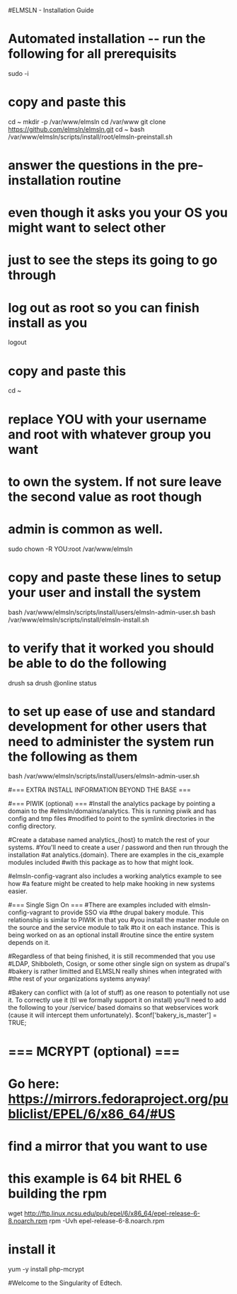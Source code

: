 #ELMSLN - Installation Guide

# Automated installation -- run the following for all prerequisits
sudo -i
# copy and paste this
cd ~
mkdir -p /var/www/elmsln
cd /var/www
git clone https://github.com/elmsln/elmsln.git
cd ~
bash /var/www/elmsln/scripts/install/root/elmsln-preinstall.sh
# answer the questions in the pre-installation routine
# even though it asks you your OS you might want to select other
# just to see the steps its going to go through

# log out as root so you can finish install as you
logout

# copy and paste this
cd ~
# replace YOU with your username and root with whatever group you want
# to own the system. If not sure leave the second value as root though
# admin is common as well.
sudo chown -R YOU:root /var/www/elmsln
# copy and paste these lines to setup your user and install the system
bash /var/www/elmsln/scripts/install/users/elmsln-admin-user.sh
bash /var/www/elmsln/scripts/install/elmsln-install.sh

# to verify that it worked you should be able to do the following
drush sa
drush @online status

# to set up ease of use and standard development for other users that need to administer the system run the following as them
bash /var/www/elmsln/scripts/install/users/elmsln-admin-user.sh


#=== EXTRA INSTALL INFORMATION BEYOND THE BASE ===

#=== PIWIK (optional) ===
#Install the analytics package by pointing a domain to the
#elmsln/domains/analytics.  This is running piwik and has config and tmp files
#modified to point to the symlink directories in the config directory.

#Create a database named analytics_{host} to match the rest of your systems.
#You'll need to create a user / password and then  run through the installation
#at analytics.{domain}. There are examples in the cis_example modules included
#with this package as to how that might look.

#elmsln-config-vagrant also includes a working analytics example to see how
#a feature might be created to help make hooking in new systems easier.

#=== Single Sign On ===
#There are examples included with elmsln-config-vagrant to provide SSO via
#the drupal bakery module. This relationship is similar to PIWIK in that you
#you install the master module on the source and the service module to talk
#to it on each instance. This is being worked on as an optional install
#routine since the entire system depends on it.

#Regardless of that being finished, it is still recommended that you use
#LDAP, Shibboleth, Cosign, or some other single sign on system as drupal's
#bakery is rather limitted and ELMSLN really shines when integrated with
#the rest of your organizations systems anyway!

#Bakery can conflict with (a lot of stuff) as one reason to potentially not use it. To correctly use it (til we formally support it on install) you'll need to add the following to your /service/ based domains so that webservices work (cause it will intercept them unfortunately).
$conf['bakery_is_master'] = TRUE;

# === MCRYPT (optional) ===
# Go here: https://mirrors.fedoraproject.org/publiclist/EPEL/6/x86_64/#US
# find a mirror that you want to use

# this example is 64 bit  RHEL 6 building the rpm
wget http://ftp.linux.ncsu.edu/pub/epel/6/x86_64/epel-release-6-8.noarch.rpm
rpm -Uvh epel-release-6-8.noarch.rpm
# install it
yum -y install php-mcrypt

#Welcome to the Singularity of Edtech.

